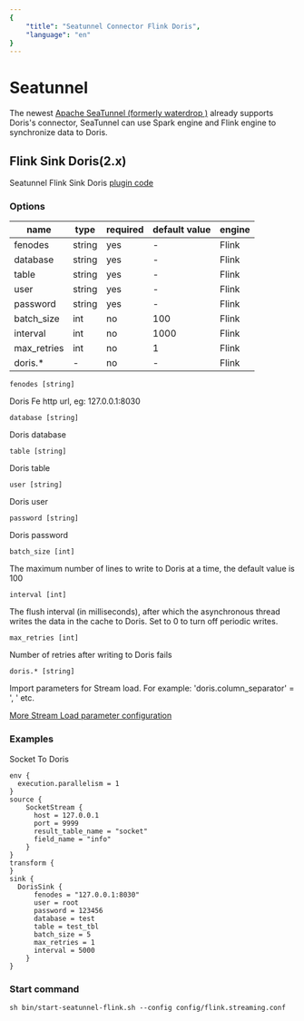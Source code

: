 ```yaml
---
{
    "title": "Seatunnel Connector Flink Doris",
    "language": "en"
}
---
```


<!--
Licensed to the Apache Software Foundation (ASF) under one
or more contributor license agreements.  See the NOTICE file
distributed with this work for additional information
regarding copyright ownership.  The ASF licenses this file
to you under the Apache License, Version 2.0 (the
"License"); you may not use this file except in compliance
with the License.  You may obtain a copy of the License at

  http://www.apache.org/licenses/LICENSE-2.0

Unless required by applicable law or agreed to in writing,
software distributed under the License is distributed on an
"AS IS" BASIS, WITHOUT WARRANTIES OR CONDITIONS OF ANY
KIND, either express or implied.  See the License for the
specific language governing permissions and limitations
under the License.
-->

# Seatunnel
The newest [Apache SeaTunnel (formerly waterdrop )](https://seatunnel.apache.org) already supports Doris's connector, SeaTunnel can use Spark engine and Flink engine to synchronize data to Doris.
## Flink Sink Doris(2.x)
Seatunnel Flink Sink Doris [plugin code](https://github.com/apache/incubator-seatunnel/tree/dev/seatunnel-connectors/seatunnel-connector-flink-doris)

### Options
| name | type | required | default value | engine |
| --- | --- | --- | --- | --- |
| fenodes | string | yes | - | Flink |
| database | string | yes | - | Flink  |
| table | string | yes | - | Flink  |
| user	 | string | yes | - | Flink  |
| password	 | string | yes | - | Flink  |
| batch_size	 | int | no |  100 | Flink  |
| interval	 | int | no |1000 | Flink |
| max_retries	 | int | no | 1 | Flink|
| doris.*	 | - | no | - | Flink  |

`fenodes [string]`

Doris Fe http url, eg: 127.0.0.1:8030

`database [string]`

Doris database

`table [string]`

Doris table

`user [string]`

Doris user

`password [string]`

Doris password

`batch_size [int]`

The maximum number of lines to write to Doris at a time, the default value is 100

`interval [int]`

The flush interval (in milliseconds), after which the asynchronous thread writes the data in the cache to Doris. Set to 0 to turn off periodic writes.

`max_retries [int]`

Number of retries after writing to Doris fails

`doris.* [string]`

Import parameters for Stream load. For example: 'doris.column_separator' = ', ' etc.

[More Stream Load parameter configuration](https://doris.apache.org/administrator-guide/load-data/stream-load-manual.html)

### Examples
Socket To Doris
```
env {
  execution.parallelism = 1
}
source {
    SocketStream {
      host = 127.0.0.1
      port = 9999
      result_table_name = "socket"
      field_name = "info"
    }
}
transform {
}
sink {
  DorisSink {
      fenodes = "127.0.0.1:8030"
      user = root
      password = 123456
      database = test
      table = test_tbl
      batch_size = 5
      max_retries = 1
      interval = 5000
    }
}

```
### Start command
```
sh bin/start-seatunnel-flink.sh --config config/flink.streaming.conf
```